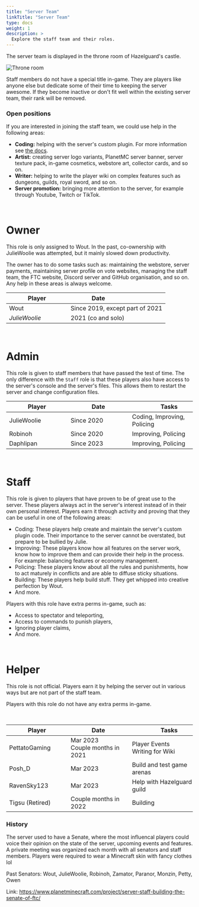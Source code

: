 ```yaml
---
title: "Server Team"
linkTitle: "Server Team"
type: docs
weight: 1
description: >
  Explore the staff team and their roles.
---
```


<!--
{{% pageinfo %}}
This page is still a work in progress.
{{% /pageinfo %}} 
-->

The server team is displayed in the throne room of Hazelguard's castle. 

<div class="screenshot"><img src="/images/hazelguard_throne.png" alt="Throne room"></div>

Staff members do not have a special title in-game. They are players like anyone else but dedicate some of their time to keeping the server awesome. If they become inactive or don't fit well within the existing server team, their rank will be removed. 

### Open positions

If you are interested in joining the staff team, we could use help in the following areas:
- **Coding:** helping with the server's custom plugin. For more information see [the docs](/docs/).
- **Artist:** creating server logo variants, PlanetMC server banner, server texture pack, in-game cosmetics, webstore art, collector cards, and so on.
- **Writer:** helping to write the player wiki on complex features such as dungeons, guilds, royal sword, and so on.
- **Server promotion:** bringing more attention to the server, for example through Youtube, Twitch or TikTok.

<br>

# Owner

This role is only assigned to Wout. In the past, co-ownership with JulieWoolie was attempted, but it mainly slowed down productivity.

The owner has to do some tasks such as: maintaining the webstore, server payments, maintaining server profile on vote websites, managing the staff team, the FTC website, Discord server and GitHub organisation, and so on. Any help in these areas is always welcome.

| <div style="width:150px">Player</div> | <div style="width:150px">Date</div> | 
| ------ | ---- |
| Wout | Since 2019, except part of 2021
| *JulieWoolie* | 2021 (co and solo)

<br>




# Admin
This role is given to staff members that have passed the test of time. The only difference with the `Staff` role is that these players also have access to the server's console and the server's files. This allows them to restart the server and change configuration files.

| <div style="width:150px">Player</div> | <div style="width:150px">Date</div> | <div style="width:200px">Tasks</div> |
| ------ | ---- | ----- |
| JulieWoolie | Since 2020 | Coding, Improving, Policing |
| Robinoh | Since 2020 | Improving, Policing |
| Daphlipan | Since 2023 | Improving, Policing |

<br>




# Staff

This role is given to players that have proven to be of great use to the server. These players always act in the server's interest instead of in their own personal interest. Players earn it through activity and proving that they can be useful in one of the following areas:
- Coding: These players help create and maintain the server's custom plugin code. Their importance to the server cannot be overstated, but prepare to be bullied by Julie.
- Improving: These players know how all features on the server work, know how to improve them and can provide their help in the process. For example: balancing features or economy management.
- Policing: These players know about all the rules and punishments, how to act maturely in conflicts and are able to diffuse sticky situations.
- Building: These players help build stuff. They get whipped into creative perfection by Wout.
- And more.

Players with this role have extra perms in-game, such as:
- Access to spectator and teleporting,
- Access to commands to punish players,
- Ignoring player claims,
- And more.

<!-- 
| <div style="width:150px">Player</div> | <div style="width:150px">Date</div> | <div style="width:200px">Tasks</div> |
| ------ | ---- | ----- |
| / | / | / |
-->

<br>




# Helper

This role is not official. Players earn it by helping the server out in various ways but are not part of the staff team.

Players with this role do not have any extra perms in-game.

<br>

| <div style="width:150px">Player</div> | <div style="width:150px">Date</div> | <div style="width:200px">Tasks</div> |
| ------ | ---- | ----- |
| PettatoGaming | Mar 2023<br>Couple months in 2021 | Player Events<br>Writing for Wiki
| Posh_D | Mar 2023 | Build and test game arenas
| RavenSky123 | Mar 2023 | Help with Hazelguard guild
| Tigsu (Retired) | Couple months in 2022 | Building


### History
The server used to have a Senate, where the most influencal players could voice their opinion on the state of the server, upcoming events and features. A private meeting was organized each month with all senators and staff members. Players were required to wear a Minecraft skin with fancy clothes lol

Past Senators: Wout, JulieWoolie, Robinoh, Zamator, Paranor, Monzin, Petty, Owen

Link: https://www.planetminecraft.com/project/server-staff-building-the-senate-of-ftc/
